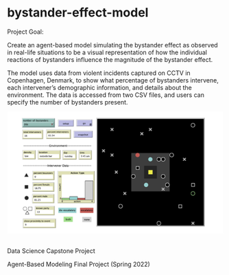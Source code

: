 # bystander-effect-model

Project Goal: 

Create an agent-based model simulating the bystander effect as observed in real-life situations to be a visual representation of how the individual reactions of bystanders influence the magnitude of the bystander effect.

The model uses data from violent incidents captured on CCTV in Copenhagen, Denmark, to show what percentage of bystanders intervene, each intervener’s demographic information, and details about the environment. The data is accessed from two CSV files, and users can specify the number of bystanders present. 

![Model Interface](https://github.com/meglin234/bystander-effect-model/blob/main/model_interface.png?raw=true "Model Interface")

<!--Key Patterns: 

  1. a decrease in interveners as the number of bystanders increases
  2. an increased likelihood of intervention if the bystander has a social relationship with a conflict party member
  3. an increased likelihood of intervention if the bystander is a man
  4. an increased likelihood of escalatory intervention if the bystander is a man
  5. an increased likelihood of intervention if the bystander is within close spatial proximity of the event
  -->



##  

Data Science Capstone Project 

Agent-Based Modeling Final Project (Spring 2022)
